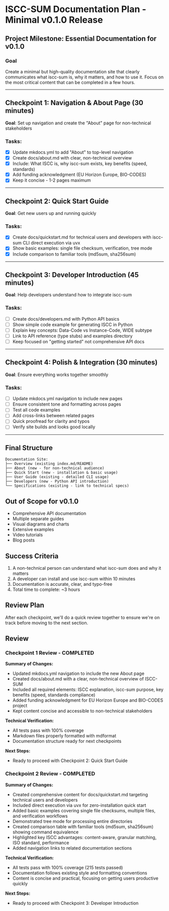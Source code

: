 # ISCC-SUM Documentation Plan - Minimal v0.1.0 Release

## Project Milestone: Essential Documentation for v0.1.0

### Goal

Create a minimal but high-quality documentation site that clearly communicates what iscc-sum is, why it matters,
and how to use it. Focus on the most critical content that can be completed in a few hours.

______________________________________________________________________

## Checkpoint 1: Navigation & About Page (30 minutes)

**Goal**: Set up navigation and create the "About" page for non-technical stakeholders

### Tasks:

- [x] Update mkdocs.yml to add "About" to top-level navigation
- [x] Create docs/about.md with clear, non-technical overview
- [x] Include: What ISCC is, why iscc-sum exists, key benefits (speed, standards)
- [x] Add funding acknowledgment (EU Horizon Europe, BIO-CODES)
- [x] Keep it concise - 1-2 pages maximum

______________________________________________________________________

## Checkpoint 2: Quick Start Guide

**Goal**: Get new users up and running quickly

### Tasks:

- [x] Create docs/quickstart.md for technical users and developers with iscc-sum CLI direct execution via uvx
- [x] Show basic examples: single file checksum, verification, tree mode
- [x] Include comparison to familiar tools (md5sum, sha256sum)

______________________________________________________________________

## Checkpoint 3: Developer Introduction (45 minutes)

**Goal**: Help developers understand how to integrate iscc-sum

### Tasks:

- [ ] Create docs/developers.md with Python API basics
- [ ] Show simple code example for generating ISCC in Python
- [ ] Explain key concepts: Data-Code vs Instance-Code, WIDE subtype
- [ ] Link to API reference (type stubs) and examples directory
- [ ] Keep focused on "getting started" not comprehensive API docs

______________________________________________________________________

## Checkpoint 4: Polish & Integration (30 minutes)

**Goal**: Ensure everything works together smoothly

### Tasks:

- [ ] Update mkdocs.yml navigation to include new pages
- [ ] Ensure consistent tone and formatting across pages
- [ ] Test all code examples
- [ ] Add cross-links between related pages
- [ ] Quick proofread for clarity and typos
- [ ] Verify site builds and looks good locally

______________________________________________________________________

## Final Structure

```
Documentation Site:
├── Overview (existing index.md/README)
├── About (new - for non-technical audience)
├── Quick Start (new - installation & basic usage)
├── User Guide (existing - detailed CLI usage)
├── Developers (new - Python API introduction)
└── Specifications (existing - link to technical specs)
```

## Out of Scope for v0.1.0

- Comprehensive API documentation
- Multiple separate guides
- Visual diagrams and charts
- Extensive examples
- Video tutorials
- Blog posts

## Success Criteria

1. A non-technical person can understand what iscc-sum does and why it matters
2. A developer can install and use iscc-sum within 10 minutes
3. Documentation is accurate, clear, and typo-free
4. Total time to complete: ~3 hours

## Review Plan

After each checkpoint, we'll do a quick review together to ensure we're on track before moving to the next
section.

## Review

### Checkpoint 1 Review - COMPLETED

**Summary of Changes:**

- Updated mkdocs.yml navigation to include the new About page
- Created docs/about.md with a clear, non-technical overview of ISCC-SUM
- Included all required elements: ISCC explanation, iscc-sum purpose, key benefits (speed, standards compliance)
- Added funding acknowledgment for EU Horizon Europe and BIO-CODES project
- Kept content concise and accessible to non-technical stakeholders

**Technical Verification:**

- All tests pass with 100% coverage
- Markdown files properly formatted with mdformat
- Documentation structure ready for next checkpoints

**Next Steps:**

- Ready to proceed with Checkpoint 2: Quick Start Guide

### Checkpoint 2 Review - COMPLETED

**Summary of Changes:**

- Created comprehensive content for docs/quickstart.md targeting technical users and developers
- Included direct execution via uvx for zero-installation quick start
- Added basic examples covering single file checksums, multiple files, and verification workflows
- Demonstrated tree mode for processing entire directories
- Created comparison table with familiar tools (md5sum, sha256sum) showing command equivalence
- Highlighted key ISCC advantages: content-aware, granular matching, ISO standard, performance
- Added navigation links to related documentation sections

**Technical Verification:**

- All tests pass with 100% coverage (215 tests passed)
- Documentation follows existing style and formatting conventions
- Content is concise and practical, focusing on getting users productive quickly

**Next Steps:**

- Ready to proceed with Checkpoint 3: Developer Introduction
